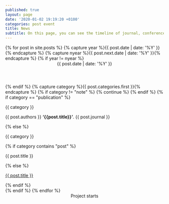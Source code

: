 ```yaml
---
published: true
layout: page
date: '2020-01-02 19:19:20 +0100'
categories: post event
title: News
subtitle: On this page, you can see the timeline of journal, conference, and other papers published as part of Project Cornelia. Papers are available to download when possible.
---
```


<html>
<head>
    <meta charset="utf-8">
    <meta http-equiv="X-UA-Compatible" content="IE=edge">
    <meta name="viewport" content="width=device-width, initial-scale=1">
    <title>My first Bulma website</title>
    <link rel="stylesheet" href="{{ "/assets/css/timeline.css" | relative_url }}">
    <script defer src="https://use.fontawesome.com/releases/v5.3.1/js/all.js"></script>
</head>
<body>

<section class="section">
    <div class="container">
        <div class="columns">
            <div class="column is-8-desktop is-offset-2-desktop">
                <div class="timeline">
                    {% for post in site.posts %}
                      {% capture year %}{{ post.date | date: '%Y' }}{% endcapture %}
                      {% capture nyear %}{{ post.next.date | date: '%Y' }}{% endcapture %}
                      {% if year != nyear %}
                        <header class="timeline-header">
                          <span class="tag is-primary">{{ post.date | date: '%Y' }}</span>
                        </header>
                      {% endif %}
                      {% capture category %}{{ post.categories.first }}{% endcapture %}
                    {% if category != "note"  %}
                        {% continue %}
                    {% endif %}
                      {% if category == "publication" %}
                      <div class="timeline-item is-danger">
                        <div class="timeline-marker is-danger is-icon">
                          <i class="fa fa-bookmark"></i>
                        </div>
                        <div class="timeline-content">
                          <p class="heading">{{ category }}</p>
                          {{ post.authors }} <strong>‘{{post.title}}’</strong>. {{ post.journal }}</p>
                        </div>
                      </div>
                      {% else %}
                      <div class="timeline-item is-primary">
                          <div class="timeline-marker is-primary"></div>
                          <div class="timeline-content">
                            <p class="heading">{{ category }}</p>
                            {% if category contains "post" %}
                            <p>{{ post.title }}</p>
                            {% else %}
                            <p><a href="{{ post.url | prepend: site.baseurl | prepend: site.url }}">{{ post.title }}</a></p>
                            {% endif %}
                          </div>
                      </div>
                      {% endif %}
                    {% endfor %}
                    <header class="timeline-header">
                        <span class="tag is-primary">Project starts</span>
                    </header>
                </div>
            </div>
        </div>
    </div>
</section>

<script type="text/javascript" src="lib/main.js"></script>
</body>
</html>
